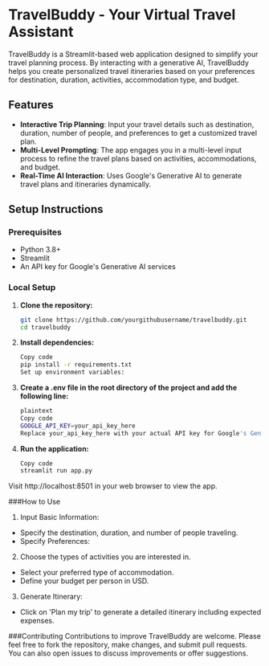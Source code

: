 # TravelBuddy - Your Virtual Travel Assistant

TravelBuddy is a Streamlit-based web application designed to simplify your travel planning process. By interacting with a generative AI, TravelBuddy helps you create personalized travel itineraries based on your preferences for destination, duration, activities, accommodation type, and budget.

## Features

- **Interactive Trip Planning**: Input your travel details such as destination, duration, number of people, and preferences to get a customized travel plan.
- **Multi-Level Prompting**: The app engages you in a multi-level input process to refine the travel plans based on activities, accommodations, and budget.
- **Real-Time AI Interaction**: Uses Google's Generative AI to generate travel plans and itineraries dynamically.

## Setup Instructions

### Prerequisites

- Python 3.8+
- Streamlit
- An API key for Google's Generative AI services

### Local Setup

1. **Clone the repository:**

   ```bash
   git clone https://github.com/yourgithubusername/travelbuddy.git
   cd travelbuddy
   
2. **Install dependencies:**

   ```bash
   Copy code
   pip install -r requirements.txt
   Set up environment variables:

3. **Create a .env file in the root directory of the project and add the following line:**

   ```bash
   plaintext
   Copy code
   GOOGLE_API_KEY=your_api_key_here
   Replace your_api_key_here with your actual API key for Google's Generative AI.

4. **Run the application:**

   ```bash
   Copy code
   streamlit run app.py

Visit http://localhost:8501 in your web browser to view the app.

###How to Use
1. Input Basic Information:
- Specify the destination, duration, and number of people traveling.
- Specify Preferences:

2. Choose the types of activities you are interested in.
- Select your preferred type of accommodation.
- Define your budget per person in USD.
  
3. Generate Itinerary:
- Click on 'Plan my trip' to generate a detailed itinerary including expected expenses.

###Contributing
Contributions to improve TravelBuddy are welcome. Please feel free to fork the repository, make changes, and submit pull requests. You can also open issues to discuss improvements or offer suggestions.

